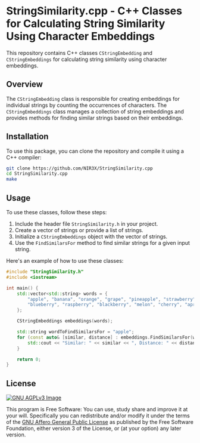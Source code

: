 # StringSimilarity.cpp - C++ Classes for Calculating String Similarity Using Character Embeddings

This repository contains C++ classes `CStringEmbedding` and `CStringEmbeddings` for calculating string similarity using character embeddings.

## Overview

The `CStringEmbedding` class is responsible for creating embeddings for individual strings by counting the occurrences of characters. The `CStringEmbeddings` class manages a collection of string embeddings and provides methods for finding similar strings based on their embeddings.

## Installation

To use this package, you can clone the repository and compile it using a C++ compiler:

```bash
git clone https://github.com/NIR3X/StringSimilarity.cpp
cd StringSimilarity.cpp
make
```

## Usage

To use these classes, follow these steps:

1. Include the header file `StringSimilarity.h` in your project.
2. Create a vector of strings or provide a list of strings.
3. Initialize a `CStringEmbeddings` object with the vector of strings.
4. Use the `FindSimilarsFor` method to find similar strings for a given input string.

Here's an example of how to use these classes:

```cpp
#include "StringSimilarity.h"
#include <iostream>

int main() {
	std::vector<std::string> words = {
		"apple", "banana", "orange", "grape", "pineapple", "strawberry", "watermelon", "kiwi", "pear", "peach",
		"blueberry", "raspberry", "blackberry", "melon", "cherry", "apricot", "mango", "papaya", "plum", "lemon"
	};

	CStringEmbeddings embeddings(words);

	std::string wordToFindSimilarsFor = "apple";
	for (const auto& [similar, distance] : embeddings.FindSimilarsFor(wordToFindSimilarsFor)) {
		std::cout << "Similar: " << similar << ", Distance: " << distance << std::endl;
	}

	return 0;
}
```

## License

[![GNU AGPLv3 Image](https://www.gnu.org/graphics/agplv3-155x51.png)](https://www.gnu.org/licenses/agpl-3.0.html)

This program is Free Software: You can use, study share and improve it at your
will. Specifically you can redistribute and/or modify it under the terms of the
[GNU Affero General Public License](https://www.gnu.org/licenses/agpl-3.0.html) as
published by the Free Software Foundation, either version 3 of the License, or
(at your option) any later version.
